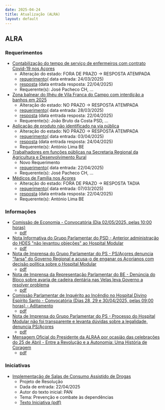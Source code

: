 ```yaml
---
date: 2025-04-24
title: Atualização (ALRA)
layout: default
---
```

## ALRA

### Requerimentos

* [Contabilização do tempo de serviço de enfermeiros com contrato Covid-19 nos Açores](http://base.alra.pt:82/4DACTION/w_pesquisa_registo/4/8763)
  * Alteração do estado: FORA DE PRAZO → RESPOSTA ATEMPADA
  * [requerimento](http://base.alra.pt:82/Doc_Req/XIIIreque311.pdf)( data entrada: 24/03/2025)
  * [resposta](http://base.alra.pt:82/Doc_Req/XIIIrequeresp311.pdf) (data entrada resposta: 22/04/2025)
  * Requerente(s): José Pacheco CH, ...
* [Zona balnear do Ilhéu de Vila Franca do Campo com interdição a banhos em 2025](http://base.alra.pt:82/4DACTION/w_pesquisa_registo/4/8774)
  * Alteração do estado: NO PRAZO → RESPOSTA ATEMPADA
  * [requerimento](http://base.alra.pt:82/Doc_Req/XIIIreque317.pdf)( data entrada: 28/03/2025)
  * [resposta](http://base.alra.pt:82/Doc_Req/XIIIrequeresp317.pdf) (data entrada resposta: 22/04/2025)
  * Requerente(s): João Bruto da Costa PSD, ...
* [Aplicação de produto não identificado na via pública](http://base.alra.pt:82/4DACTION/w_pesquisa_registo/4/8781)
  * Alteração do estado: NO PRAZO → RESPOSTA ATEMPADA
  * [requerimento](http://base.alra.pt:82/Doc_Req/XIIIreque323.pdf)( data entrada: 03/04/2025)
  * [resposta](http://base.alra.pt:82/Doc_Req/XIIIrequeresp323.pdf) (data entrada resposta: 24/04/2025)
  * Requerente(s): António Lima BE
* [Trabalhadores em funções públicas na Secretaria Regional da Agricultura e Desenvolvimento Rural](http://base.alra.pt:82/4DACTION/w_pesquisa_registo/4/8805)
  * Novo Requerimento
  * [requerimento](http://base.alra.pt:82/Doc_Req/XIIIreque336.pdf)( data entrada: 22/04/2025)
  * Requerente(s): José Pacheco CH, ...
* [Médicos de Família nos Açores](http://base.alra.pt:82/4DACTION/w_pesquisa_registo/4/8747)
  * Alteração do estado: FORA DE PRAZO → RESPOSTA TADIA
  * [requerimento](http://base.alra.pt:82/Doc_Req/XIIIreque303.pdf)( data entrada: 07/03/2025)
  * [resposta](http://base.alra.pt:82/Doc_Req/XIIIrequeresp303.pdf) (data entrada resposta: 22/04/2025)
  * Requerente(s): António Lima BE

### Informações

* [Comissão de Economia - Convocatória (Dia 02/05/2025, pelas 10:00 horas)](http://base.alra.pt:82/4DACTION/w_pesquisa_registo/8/21545)
  * [pdf](http://base.alra.pt:82/Doc_Noticias/NI21545.pdf)
* [Nota Informativa do Grupo Parlamentar do PSD - Anterior administração do HDES "não levantou objeções" ao Hospital Modular](http://base.alra.pt:82/4DACTION/w_pesquisa_registo/8/21546)
  * [pdf](http://base.alra.pt:82/Doc_Noticias/NI21546.pdf)
* [Nota de Imprensa do Grupo Parlamentar do PS - PS/Açores denuncia "farsa" do Governo Regional e acusa-o de enganar os Açorianos com decisão política sobre o Hospital Modular](http://base.alra.pt:82/4DACTION/w_pesquisa_registo/8/21547)
  * [pdf](http://base.alra.pt:82/Doc_Noticias/NI21547.pdf)
* [Nota de Imprensa da Representação Parlamentar do BE - Denúncia do Bloco sobre avaria de cadeira dentária nas Velas leva Governo a resolver problema](http://base.alra.pt:82/4DACTION/w_pesquisa_registo/8/21548)
  * [pdf](http://base.alra.pt:82/Doc_Noticias/NI21548.pdf)
* [Comissão Parlamentar de Inquérito ao Incêndio no Hospital Divino Espírito Santo - Convocatória (Dias 28, 29 e 30/04/2025, pelas 09:00 horas) - Aditamento](http://base.alra.pt:82/4DACTION/w_pesquisa_registo/8/21549)
  * [pdf](http://base.alra.pt:82/Doc_Noticias/NI21549.pdf)
* [Nota de Imprensa do Grupo Parlamentar do PS - Processo do Hospital Modular não foi transparente e levanta dúvidas sobre a legalidade, denuncia PS/Açores](http://base.alra.pt:82/4DACTION/w_pesquisa_registo/8/21550)
  * [pdf](http://base.alra.pt:82/Doc_Noticias/NI21550.pdf)
* [Mensagem Oficial do Presidente da ALRAA por ocasião das celebrações do 25 de Abril - Entre a Revolução e a Autonomia: Uma História de Coragem](http://base.alra.pt:82/4DACTION/w_pesquisa_registo/8/21551)
  * [pdf](http://base.alra.pt:82/Doc_Noticias/NI21551.pdf)

### Iniciativas

* [Implementação de Salas de Consumo Assistido de Drogas](http://base.alra.pt:82/4DACTION/w_pesquisa_registo/3/3704)
  * Projeto de Resolução
  * Dada de entrada: 22/04/2025
  * Autor do texto inicial: PAN
  * Tema: Prevenção e combate às dependências
  * [Texto Iniciativa (pdf)](http://base.alra.pt:82/iniciativas/iniciativas/XIIIEPjR038.pdf)
